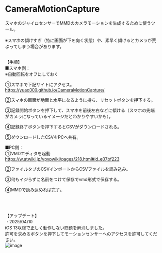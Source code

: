 # CameraMotionCapture
スマホのジャイロセンサーでMMDのカメラモーションを生成するために使うツール。<br><br>
※スマホの傾けすぎ（特に画面が下を向く状態）や、素早く傾けるとカメラが荒ぶってしまう場合があります。<br><br>

【手順】<br>
■スマホ側：<br>
※自動回転をオフにしておく<br>

①スマホで下記サイトにアクセス。<br>
https://yuao000.github.io/CameraMotionCapture/<br>

②スマホの画面が地面と水平になるように持ち、リセットボタンを押下する。<br>

③記録開始ボタンを押下して、スマホを前後左右などに傾ける（スマホの先端がカメラになっているイメージだとわかりやすいかも）。<br>

④記録終了ボタンを押下するとCSVがダウンロードされる。<br>

⑤ダウンロードしたCSVをPCへ共有。<br>



■PC側：<br>
①VMDエディタを起動<br>
https://w.atwiki.jp/vpvpwiki/pages/218.html#id_e07bf223<br>

②ファイルタブのCSVインポートからCSVファイルを読み込み。<br>

③何もイジらずに名前をつけて保存でvmd形式で保存する。<br>

④MMDで読み込めれば完了。<br>

<br><br><br>
【アップデート】<br>
・2025/04/10<br>
iOS 13以降で正しく動作しない問題を解消しました。<br>
許可を求めるボタンを押下してモーションセンサーへのアクセスを許可してください。<br>
![image](https://github.com/user-attachments/assets/921c347b-22be-4889-ae13-325915c1630a)
